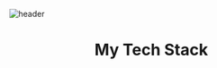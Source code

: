 ![header](https://capsule-render.vercel.app/api?type=waving&color=timeGradient&height=300&section=header&text=YongjaeHyun-nl-&fontSize=90&desc=Junior%20FE%20Dev🌱&animation=twinkling&fontColor=68b587&theme=merko)

<div align="center"><h1>My Tech Stack</h1></div>
<!--
**YongJaeHyun/YongJaeHyun** is a ✨ _special_ ✨ repository because its `README.md` (this file) appears on your GitHub profile.

Here are some ideas to get you started:

- 🔭 I’m currently working on ...
- 🌱 I’m currently learning ...
- 👯 I’m looking to collaborate on ...
- 🤔 I’m looking for help with ...
- 💬 Ask me about ...
- 📫 How to reach me: ...
- 😄 Pronouns: ...
- ⚡ Fun fact: ...
-->
